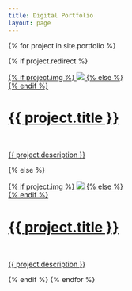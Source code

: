 ```yaml
---
title: Digital Portfolio
layout: page
---
```


{% for project in site.portfolio %}

{% if project.redirect %}
<div class="project">
    <a href="{{ project.redirect }}">
    <div class="thumbnail">
        {% if project.img %}
        <img class="thumbnail" src="{{ project.img }}"/>
        {% else %}
        <div class="thumbnail blankbox"></div>
        {% endif %}    
        <span>
            <h1>{{ project.title }}</h1>
            <br/>
            <p>{{ project.description }}</p>
        </span>
    </div>
    </a>
</div>

{% else %}

<div class="project ">
    <a href="{{ project.url }}">
    <div class="thumbnail">
        {% if project.img %}
        <img class="thumbnail" src="{{ project.img }}"/>
        {% else %}
        <div class="thumbnail blankbox"></div>
        {% endif %}    
        <span>
            <h1>{{ project.title }}</h1>
            <br/>
            <p>{{ project.description }}</p>
        </span>
    </div>
    </a>
</div>
{% endif %}
{% endfor %}

